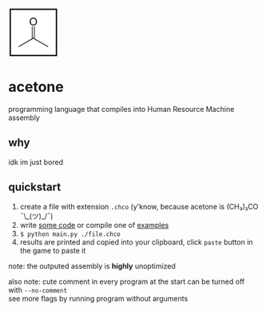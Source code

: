 
<img src="assets/logo.png" alt="logo" height="100">

# acetone
programming language that compiles into Human Resource Machine assembly

## why
idk im just bored

## quickstart
1. create a file with extension `.chco` (y'know, because acetone is (CH₃)₂CO ¯\\\_(ツ)_/¯)<br/>
2. write [some code](DOCUMENTATION.md) or compile one of [examples](examples/)
3. `$ python main.py ./file.chco`
4. results are printed and copied into your clipboard, click `paste` button in the game to paste it

note: the outputed assembly is **highly** unoptimized

also note: cute comment in every program at the start can be turned off with `--no-comment`<br/>
see more flags by running program without arguments
